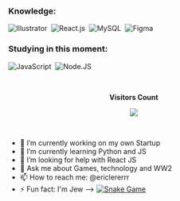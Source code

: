 
### Knowledge:
![Illustrator](https://img.shields.io/badge/-Illustrator-0D1117?style=for-the-badge&logo=Illustrator&logoColor=1572B6&labelColor=0D1117)&nbsp;
![React.js](https://img.shields.io/badge/-react-0D1117?style=for-the-badge&logo=react&labelColor=0D1117)&nbsp;
![MySQL](https://img.shields.io/badge/-mysql-0D1117?style=for-the-badge&logo=mysql&labelColor=0D1117)&nbsp;
![Figma](https://img.shields.io/badge/-figma-0D1117?style=for-the-badge&logo=figma&labelColor=0D1117)&nbsp;
  
### Studying in this moment:
![JavaScript](https://img.shields.io/badge/-JavaScript-0D1117?style=for-the-badge&logo=javascript&labelColor=0D1117&textColor=0D1117)&nbsp;
![Node.JS](https://img.shields.io/badge/-Node.JS-0D1117?style=for-the-badge&logo=node.js&labelColor=0D1117&textColor=0D1117)&nbsp;

  <div align="center">
<br><p align="centre"><b>Visitors Count</b></p>  
<p align="center"><img align="center" src="https://profile-counter.glitch.me/{EricLerer}/count.svg" /></p> 
<br></div>

- 🔭 I’m currently working on my own Startup
- 🌱 I’m currently learning Python and JS
- 🤔 I’m looking for help with React JS
- 💬 Ask me about Games, technology and WW2
- 📫 How to reach me: @ericlererrr
- ⚡ Fun fact: I'm Jew
-->
[![Snake Game](https://github.com/Formandodev/Formandodev/actions/workflows/blank.yml/badge.svg?branch=main)](https://github.com/Formandodev/Formandodev/actions/workflows/blank.yml)
